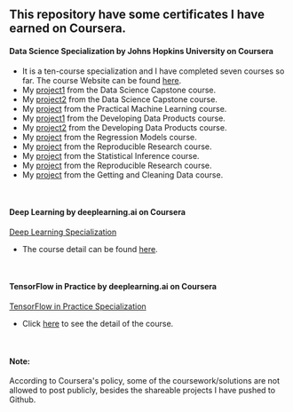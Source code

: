 ## This repository have some certificates I have earned on Coursera.

#### Data Science Specialization by Johns Hopkins University on Coursera 
- It is a ten-course specialization and I have completed seven courses so far. The course Website can be found [here](https://www.coursera.org/specializations/jhu-data-science).
- My [project1](https://rpubs.com/junzhang6/nextwordprediction) from the Data Science Capstone course.
- My [project2](https://rpubs.com/junzhang6/textdata) from the Data Science Capstone course.
- My [project](https://rpubs.com/junzhang6/practicalML) from the Practical Machine Learning course. 
- My [project1](https://rpubs.com/junzhang6/COVID-19) from the Developing Data Products course.
- My [project2](https://rpubs.com/junzhang6/LeafletMap-SFU) from the Developing Data Products course.
- My [project](https://coursera-assessments.s3.amazonaws.com/assessments/1571559602057/9a91b02b-554d-4ab0-a92e-1ed390d4ca2c/Regression_Models_Project.pdf) from the Regression Models course. 
- My [project](http://rpubs.com/junzhang6/535574) from the Reproducible Research course. 
- My [project](https://github.com/junzhang6/Coursera-Statistical-Inference) from the Statistical Inference course. 
- My [project](https://github.com/junzhang6/RepData_PeerAssessment1) from the Reproducible Research course. 
- My [project](https://github.com/junzhang6/Getting-and-Cleaning-Data) from the Getting and Cleaning Data course.


&nbsp;

#### Deep Learning by deeplearning.ai on Coursera
[Deep Learning Specialization](https://www.coursera.org/account/accomplishments/specialization/certificate/LDEMDVKMCHW5)
- The course detail can be found [here](https://www.coursera.org/specializations/deep-learning). 

&nbsp;

#### TensorFlow in Practice by deeplearning.ai on Coursera
[TensorFlow in Practice Specialization](https://www.coursera.org/account/accomplishments/specialization/certificate/A948ECZKKXSV)
- Click [here](https://www.coursera.org/specializations/tensorflow-in-practice) to see the detail of the course. 

&nbsp;

#### Note: 
According to Coursera's policy, some of the coursework/solutions are not allowed to post publicly, besides the shareable projects I have  pushed to Github. 

